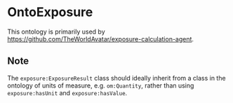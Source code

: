 # OntoExposure

This ontology is primarily used by <https://github.com/TheWorldAvatar/exposure-calculation-agent>.

## Note

The `exposure:ExposureResult` class should ideally inherit from a class in the ontology of units of measure, e.g. `om:Quantity`, rather than using `exposure:hasUnit` and `exposure:hasValue`.